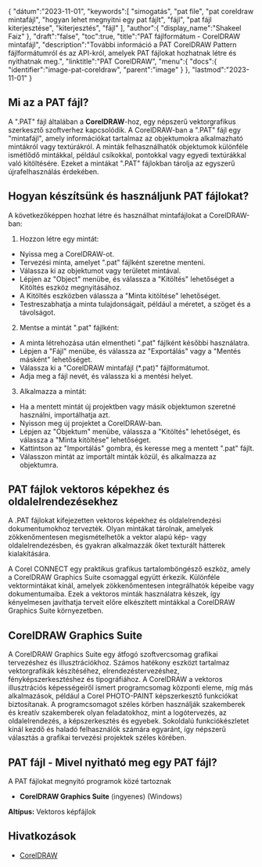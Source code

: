 {
"dátum":"2023-11-01",
   "keywords":[
"simogatás",
"pat file",
"pat coreldraw mintafájl",
"hogyan lehet megnyitni egy pat fájlt",
"fájl",
"pat fájl kiterjesztése",
"kiterjesztés",
"fájl"
],
   "author":{
"display_name":"Shakeel Faiz"
},
"draft":"false",
"toc":true,
"title":"PAT fájlformátum - CorelDRAW mintafájl",
   "description":"További információ a PAT CorelDRAW Pattern fájlformátumról és az API-król, amelyek PAT fájlokat hozhatnak létre és nyithatnak meg.",
"linktitle":"PAT CorelDRAW",
   "menu":{
      "docs":{
         "identifier":"image-pat-coreldraw",
         "parent":"image"
}
},
"lastmod":"2023-11-01"
}

## Mi az a PAT fájl?

A ".PAT" fájl általában a **CorelDRAW**-hoz, egy népszerű vektorgrafikus szerkesztő szoftverhez kapcsolódik. A CorelDRAW-ban a ".PAT" fájl egy "mintafájl", amely információkat tartalmaz az objektumokra alkalmazható mintákról vagy textúrákról. A minták felhasználhatók objektumok különféle ismétlődő mintákkal, például csíkokkal, pontokkal vagy egyedi textúrákkal való kitöltésére. Ezeket a mintákat ".PAT" fájlokban tárolja az egyszerű újrafelhasználás érdekében.

## Hogyan készítsünk és használjunk PAT fájlokat?

A következőképpen hozhat létre és használhat mintafájlokat a CorelDRAW-ban:

1. Hozzon létre egy mintát:
    



- Nyissa meg a CorelDRAW-ot.
- Tervezési minta, amelyet ".pat" fájlként szeretne menteni.
- Válassza ki az objektumot vagy területet mintával.
- Lépjen az "Object" menübe, és válassza a "Kitöltés" lehetőséget a Kitöltés eszköz megnyitásához.
- A Kitöltés eszközben válassza a "Minta kitöltése" lehetőséget.
- Testreszabhatja a minta tulajdonságait, például a méretet, a szöget és a távolságot.
2. Mentse a mintát ".pat" fájlként:
    



- A minta létrehozása után elmentheti ".pat" fájlként későbbi használatra.
- Lépjen a "Fájl" menübe, és válassza az "Exportálás" vagy a "Mentés másként" lehetőséget.
- Válassza ki a "CorelDRAW mintafájl (*.pat)" fájlformátumot.
- Adja meg a fájl nevét, és válassza ki a mentési helyet.
3. Alkalmazza a mintát:
    



- Ha a mentett mintát új projektben vagy másik objektumon szeretné használni, importálhatja azt.
- Nyisson meg új projektet a CorelDRAW-ban.
- Lépjen az "Objektum" menübe, válassza a "Kitöltés" lehetőséget, és válassza a "Minta kitöltése" lehetőséget.
- Kattintson az "Importálás" gombra, és keresse meg a mentett ".pat" fájlt.
- Válasszon mintát az importált minták közül, és alkalmazza az objektumra.

## PAT fájlok vektoros képekhez és oldalelrendezésekhez

A .PAT fájlokat kifejezetten vektoros képekhez és oldalelrendezési dokumentumokhoz tervezték. Olyan mintákat tárolnak, amelyek zökkenőmentesen megismételhetők a vektor alapú kép- vagy oldalelrendezésben, és gyakran alkalmazzák őket texturált hátterek kialakítására.

A Corel CONNECT egy praktikus grafikus tartalomböngésző eszköz, amely a CorelDRAW Graphics Suite csomaggal együtt érkezik. Különféle vektormintákat kínál, amelyek zökkenőmentesen integrálhatók képeibe vagy dokumentumaiba. Ezek a vektoros minták használatra készek, így kényelmesen javíthatja terveit előre elkészített mintákkal a CorelDRAW Graphics Suite környezetben.

## CorelDRAW Graphics Suite

A CorelDRAW Graphics Suite egy átfogó szoftvercsomag grafikai tervezéshez és illusztrációkhoz. Számos hatékony eszközt tartalmaz vektorgrafikák készítéséhez, elrendezéstervezéshez, fényképszerkesztéshez és tipográfiához. A CorelDRAW a vektoros illusztrációs képességeiről ismert programcsomag központi eleme, míg más alkalmazások, például a Corel PHOTO-PAINT képszerkesztő funkciókat biztosítanak. A programcsomagot széles körben használják szakemberek és kreatív szakemberek olyan feladatokhoz, mint a logótervezés, az oldalelrendezés, a képszerkesztés és egyebek. Sokoldalú funkciókészletet kínál kezdő és haladó felhasználók számára egyaránt, így népszerű választás a grafikai tervezési projektek széles körében.

## PAT fájl - Mivel nyitható meg egy PAT fájl?

A PAT fájlokat megnyitó programok közé tartoznak

- **CorelDRAW Graphics Suite** (ingyenes) (Windows)

**Altípus:** Vektoros képfájlok

## Hivatkozások
* [CorelDRAW](https://en.wikipedia.org/wiki/CorelDRAW)
